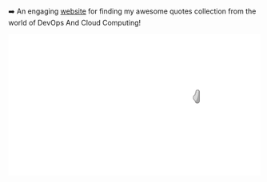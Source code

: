 ➡️ An engaging [website](https://y4hya4.github.io/DevOpsAndCloudFacts/) for finding my awesome quotes collection from the world of DevOps And Cloud Computing!

<img class="img" src="TITLE.png" alt="TITLE">


            
